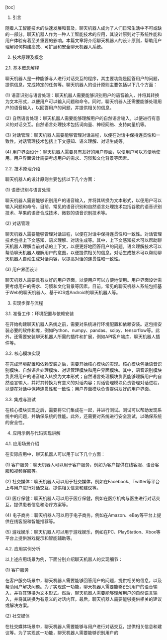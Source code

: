 
[toc]                    
                
                
1. 引言

随着人工智能技术的快速发展和普及，聊天机器人成为了人们日常生活中不可或缺的一部分。聊天机器人作为一种人工智能技术的应用，其设计原则对于系统性能和用户体验有着至关重要的影响。本篇文章将介绍聊天机器人的设计原则，帮助用户理解如何构建高效、可扩展和安全聊天机器人系统。

2. 技术原理及概念

2.1. 基本概念解释

聊天机器人是一种能够与人进行对话交互的程序，其主要功能是回答用户的问题，提供信息，完成特定的任务等。聊天机器人的设计原则主要包括以下几个方面：

(1) 语音识别与语言处理：聊天机器人需要能够识别用户的语音输入，并将其转换为文本形式，以便用户可以输入问题和命令。同时，聊天机器人还需要能够处理用户的语音输入，以回答用户的问题，并提供相关的信息。

(2) 自然语言处理：聊天机器人需要能够理解用户的自然语言输入，以便进行有意义的对话交互。自然语言处理技术包括词向量、神经网络、支持向量机等。

(3) 对话管理：聊天机器人需要能够管理对话进程，以便在对话中保持连贯性和一致性。对话管理技术包括上下文感知、语义理解、对话生成等。

(4) 用户界面设计：聊天机器人需要具有友好的用户界面，以便用户可以方便地使用。用户界面设计需要考虑用户的需求、习惯和文化背景等因素。

2.2. 技术原理介绍

聊天机器人的设计原则主要包括以下几个方面：

(1) 语音识别与语言处理

聊天机器人需要能够识别用户的语音输入，并将其转换为文本形式，以便用户可以输入问题和命令。目前，常见的语音识别和自然语言处理技术包括谷歌的语音识别技术、苹果的语音合成技术、微软的语音识别技术等。

(2) 对话管理

聊天机器人需要能够管理对话进程，以便在对话中保持连贯性和一致性。对话管理技术包括上下文感知、语义理解、对话生成等。其中，上下文感知技术可以帮助聊天机器人理解当前对话的上下文，以便更好地回答用户的问题。语义理解技术可以帮助聊天机器人理解用户的意图，以便提供相关的信息。对话生成技术可以帮助聊天机器人自动生成对话内容，以提高对话的连贯性和一致性。

(3) 用户界面设计

聊天机器人需要具有友好的用户界面，以便用户可以方便地使用。用户界面设计需要考虑用户的需求、习惯和文化背景等因素。目前，常见的聊天机器人系统包括基于Web的聊天机器人、基于iOS或Android的聊天机器人等。

3. 实现步骤与流程

3.1. 准备工作：环境配置与依赖安装

在开始构建聊天机器人系统之前，需要对系统进行环境配置和依赖安装。这包括安装必要的软件和库，例如Python、numpy、pandas、scipy、tensorflow等。此外，还需要安装聊天机器人所需的插件和扩展，例如API客户端库、聊天机器人插件等。

3.2. 核心模块实现

在完成环境配置和依赖安装之后，需要开始核心模块的实现。核心模块包括语音识别模块、自然语言处理模块、对话管理模块和用户界面模块。其中，语音识别模块负责将用户的语音输入转换为文本形式；自然语言处理模块负责能够理解用户的自然语言输入，并将其转换为有意义的对话内容；对话管理模块负责管理对话进程，以便在对话中保持连贯性和一致性；用户界面模块负责提供友好的用户界面。

3.3. 集成与测试

在核心模块实现之后，需要将它们集成在一起，并进行测试。测试可以帮助发现系统中的问题，并确保系统的性能。此外，还需要对系统进行安全测试，以确保系统的安全性。

4. 应用示例与代码实现讲解

4.1. 应用场景介绍

在实际应用中，聊天机器人可以用于以下几个方面：

(1) 客户服务：聊天机器人可以用于客户服务，例如为客户提供在线客服、语音客服和视频客服等。

(2) 社交媒体：聊天机器人可以用于社交媒体，例如在Facebook、Twitter等平台上与用户进行对话交互，提供相关信息和建议等。

(3) 医疗保健：聊天机器人可以用于医疗保健，例如在医疗机构与医生进行对话交互，提供患者信息和治疗方案等。

(4) 电子商务：聊天机器人可以用于电子商务，例如在Amazon、eBay等平台上提供在线客服和智能推荐等。

(5) 游戏娱乐：聊天机器人可以用于游戏娱乐，例如在PC、PlayStation、Xbox等平台上提供游戏提示和智能辅助等。

4.2. 应用实例分析

以上述应用场景为例，下面分别介绍聊天机器人的实现细节：

(1) 客户服务

在客户服务场景中，聊天机器人需要能够回答用户的问题，提供相关的信息，以及帮助用户解决问题。为了实现这一功能，聊天机器人需要能够识别用户的语音输入，并将其转换为文本形式。然后，聊天机器人需要能够理解用户的自然语言输入，并将其转换为有意义的对话内容。最后，聊天机器人需要能够提供相关的建议或解决方案。

(2) 社交媒体

在社交媒体场景中，聊天机器人需要能够与用户进行对话交互，提供相关信息和建议等。为了实现这一功能，聊天机器人需要能够识别用户的

